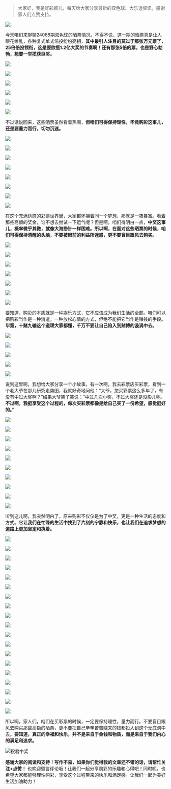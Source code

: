 
> 大家好，我是好彩颖儿，每天给大家分享最新的双色球、大乐透资讯，感谢家人们点赞支持。

![](https://cdn.jsdelivr.net/gh/wangwenjie1314/PicCDN/2024-7-11/1720660897499-image.png)


今天咱们来聊聊24088期双色球的晒票情况，不得不说，这一期的晒票真是让人眼花缭乱，各种复式单式倍投纷纷亮相，**其中最引人注目的莫过于那张万元票了，25倍倍投领衔，这是要欲揽1.2亿大奖的节奏啊！还有那张5倍的票，也是野心勃勃，想要一举揽获巨奖。**

![](https://cdn.jsdelivr.net/gh/wangwenjie1314/PicCDN/2024-8-1/1722482592138-image.png)


![](https://cdn.jsdelivr.net/gh/wangwenjie1314/PicCDN/2024-8-1/1722482608214-image.png)

![](https://cdn.jsdelivr.net/gh/wangwenjie1314/PicCDN/2024-8-1/1722482599611-image.png)

![](https://cdn.jsdelivr.net/gh/wangwenjie1314/PicCDN/2024-8-1/1722482867391-image.png)


![](https://cdn.jsdelivr.net/gh/wangwenjie1314/PicCDN/2024-8-1/1722482882677-image.png)

![](https://cdn.jsdelivr.net/gh/wangwenjie1314/PicCDN/2024-8-1/1722482875369-image.png)

不过话说回来，这些晒票虽然看着热闹，**但咱们可得保持理性，毕竟购彩这事儿，还是要量力而行，切勿沉迷。**

![](https://cdn.jsdelivr.net/gh/wangwenjie1314/PicCDN/2024-8-1/1722482914757-image.png)


![](https://cdn.jsdelivr.net/gh/wangwenjie1314/PicCDN/2024-8-1/1722482857655-image.png)

![](https://cdn.jsdelivr.net/gh/wangwenjie1314/PicCDN/2024-8-1/1722482846222-image.png)

![](https://cdn.jsdelivr.net/gh/wangwenjie1314/PicCDN/2024-8-1/1722482837770-image.png)

![](https://cdn.jsdelivr.net/gh/wangwenjie1314/PicCDN/2024-8-1/1722482820935-image.png)


![](https://cdn.jsdelivr.net/gh/wangwenjie1314/PicCDN/2024-8-1/1722482670065-image.png)


![](https://cdn.jsdelivr.net/gh/wangwenjie1314/PicCDN/2024-8-1/1722482923400-image.png)


![](https://cdn.jsdelivr.net/gh/wangwenjie1314/PicCDN/2024-8-1/1722482930215-image.png)


在这个充满诱惑的彩票世界里，大家都怀揣着同一个梦想，那就是一夜暴富。看着那些高额的奖金，谁不想去尝试一下运气呢？但是啊，咱们得明白一点，**中奖这事儿，概率微乎其微，就像大海捞针一样困难。所以啊，在面对这些晒票的时候，咱们可得保持清醒的头脑，不要被眼前的利益所迷惑，更不要盲目跟风去购买。**


![](https://cdn.jsdelivr.net/gh/wangwenjie1314/PicCDN/2024-8-1/1722482993383-image.png)

![](https://cdn.jsdelivr.net/gh/wangwenjie1314/PicCDN/2024-8-1/1722482984615-image.png)

![](https://cdn.jsdelivr.net/gh/wangwenjie1314/PicCDN/2024-8-1/1722482978100-image.png)

![](https://cdn.jsdelivr.net/gh/wangwenjie1314/PicCDN/2024-8-1/1722482970367-image.png)

![](https://cdn.jsdelivr.net/gh/wangwenjie1314/PicCDN/2024-8-1/1722482941194-image.png)

![](https://cdn.jsdelivr.net/gh/wangwenjie1314/PicCDN/2024-8-1/1722483012710-image.png)

![](https://cdn.jsdelivr.net/gh/wangwenjie1314/PicCDN/2024-8-1/1722483034031-image.png)


要知道，购彩的本质就是一种娱乐方式，它不应该成为我们生活的全部。咱们可以把购彩当作是一种消遣，一种放松心情的方式，但绝不能把它当作是赚钱的手段。**毕竟，十赌九输这个道理大家都懂，千万不要让自己陷入到赌博的漩涡中去。**


![](https://cdn.jsdelivr.net/gh/wangwenjie1314/PicCDN/2024-8-1/1722483096627-image.png)

![](https://cdn.jsdelivr.net/gh/wangwenjie1314/PicCDN/2024-8-1/1722483087357-image.png)

![](https://cdn.jsdelivr.net/gh/wangwenjie1314/PicCDN/2024-8-1/1722483077127-image.png)

![](https://cdn.jsdelivr.net/gh/wangwenjie1314/PicCDN/2024-8-1/1722483069332-image.png)

![](https://cdn.jsdelivr.net/gh/wangwenjie1314/PicCDN/2024-8-1/1722483058048-image.png)


说到这里啊，我想给大家分享一个小故事。有一次啊，我去彩票店买彩票，看到一个老大爷在那儿研究走势图，我就好奇地问他：“大爷，您买彩票这么多年了，有没有中过大奖啊？”结果大爷笑了笑说：“中过几次小奖，不过大奖还是没影儿呢。**不过啊，我挺享受这个过程的，每次买彩票都像是给自己买了一份希望，感觉挺好的。”**

![](https://cdn.jsdelivr.net/gh/wangwenjie1314/PicCDN/2024-8-1/1722483150386-image.png)

![](https://cdn.jsdelivr.net/gh/wangwenjie1314/PicCDN/2024-8-1/1722483157198-image.png)


![](https://cdn.jsdelivr.net/gh/wangwenjie1314/PicCDN/2024-8-1/1722483105616-image.png)


![](https://cdn.jsdelivr.net/gh/wangwenjie1314/PicCDN/2024-8-1/1722483182533-image.png)

![](https://cdn.jsdelivr.net/gh/wangwenjie1314/PicCDN/2024-8-1/1722483174078-image.png)

![](https://cdn.jsdelivr.net/gh/wangwenjie1314/PicCDN/2024-8-1/1722483165151-image.png)


![](https://cdn.jsdelivr.net/gh/wangwenjie1314/PicCDN/2024-8-1/1722483384595-image.png)

![](https://cdn.jsdelivr.net/gh/wangwenjie1314/PicCDN/2024-8-1/1722483363484-image.png)

![](https://cdn.jsdelivr.net/gh/wangwenjie1314/PicCDN/2024-8-1/1722483356706-image.png)

![](https://cdn.jsdelivr.net/gh/wangwenjie1314/PicCDN/2024-8-1/1722483349229-image.png)


听到这儿啊，我突然明白了，原来购彩不仅仅是为了中奖，更是一种生活的态度和方式。**它让我们在忙碌的生活中找到了片刻的宁静和快乐，也让我们在追求梦想的道路上更加坚定和执着。**


![](https://cdn.jsdelivr.net/gh/wangwenjie1314/PicCDN/2024-8-1/1722483303626-image.png)

![](https://cdn.jsdelivr.net/gh/wangwenjie1314/PicCDN/2024-8-1/1722483295020-image.png)

![](https://cdn.jsdelivr.net/gh/wangwenjie1314/PicCDN/2024-8-1/1722483286115-image.png)

![](https://cdn.jsdelivr.net/gh/wangwenjie1314/PicCDN/2024-8-1/1722483277647-image.png)

![](https://cdn.jsdelivr.net/gh/wangwenjie1314/PicCDN/2024-8-1/1722483269842-image.png)

![](https://cdn.jsdelivr.net/gh/wangwenjie1314/PicCDN/2024-8-1/1722483252817-image.png)

![](https://cdn.jsdelivr.net/gh/wangwenjie1314/PicCDN/2024-8-1/1722483245964-image.png)

![](https://cdn.jsdelivr.net/gh/wangwenjie1314/PicCDN/2024-8-1/1722483228811-image.png)

![](https://cdn.jsdelivr.net/gh/wangwenjie1314/PicCDN/2024-8-1/1722483221700-image.png)

![](https://cdn.jsdelivr.net/gh/wangwenjie1314/PicCDN/2024-8-1/1722483216091-image.png)

![](https://cdn.jsdelivr.net/gh/wangwenjie1314/PicCDN/2024-8-1/1722483210701-image.png)

![](https://cdn.jsdelivr.net/gh/wangwenjie1314/PicCDN/2024-8-1/1722483205452-image.png)

![](https://cdn.jsdelivr.net/gh/wangwenjie1314/PicCDN/2024-8-1/1722483198532-image.png)

![](https://cdn.jsdelivr.net/gh/wangwenjie1314/PicCDN/2024-8-1/1722483339565-image.png)

![](https://cdn.jsdelivr.net/gh/wangwenjie1314/PicCDN/2024-8-1/1722483332620-image.png)

![](https://cdn.jsdelivr.net/gh/wangwenjie1314/PicCDN/2024-8-1/1722483396930-image.png)


![](https://cdn.jsdelivr.net/gh/wangwenjie1314/PicCDN/2024-8-1/1722483428160-image.png)

![](https://cdn.jsdelivr.net/gh/wangwenjie1314/PicCDN/2024-8-1/1722483415095-image.png)

![](https://cdn.jsdelivr.net/gh/wangwenjie1314/PicCDN/2024-8-1/1722483408004-image.png)

所以啊，家人们，咱们在买彩票的时候，一定要保持理性，量力而行。不要盲目跟风去购买那些高额的晒票，更不要把自己辛辛苦苦赚来的钱都投入到这个无底洞中去。**要知道，真正的幸福和快乐，并不是来自于金钱和物质，而是来自于我们内心的满足和追求。**

![祝君中奖](https://cdn.jsdelivr.net/gh/wangwenjie1314/PicCDN/2024-7-18/1721265216141-image.png)

**感谢大家的阅读和支持！写作不易，如果你们觉得我的文章还不错的话，请帮忙关注+点赞！** 也欢迎留言评论哦！让我们一起分享购彩的乐趣和心得吧！同时呢，也希望大家都能够理性购彩，享受这个过程带来的快乐和满足感。让我们一起为美好生活加油助力！



